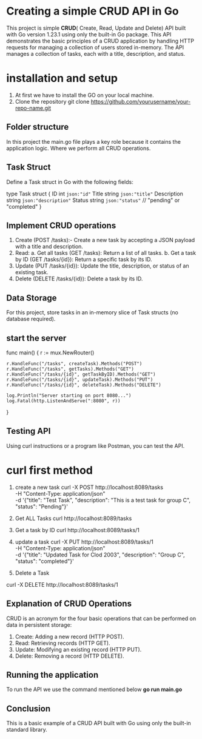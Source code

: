 # Creating a simple CRUD API in Go

This project is simple **CRUD**( Create, Read, Update and Delete) API built with Go version 1.23.1 using only the built-in Go package. This API demonstrates the basic principles of a CRUD application by handling HTTP requests for managing a collection of users stored in-memory. The API manages a collection of tasks, each with a title, description, and status.

# installation and setup
1. At first we have to install the GO on your local machine.
2. Clone the repository  git clone https://github.com/yourusername/your-repo-name.git 

## Folder structure

In this project the main.go file plays a key role because it contains the application logic. Where we perform all CRUD operations.

## Task Struct

Define a Task struct in Go with the following fields:


type Task struct {
    ID          int    `json:"id"`
    Title       string `json:"title"`
    Description string `json:"description"`
    Status      string `json:"status"`  // "pending" or "completed"
}

## Implement CRUD operations

1. Create (POST /tasks):- Create a new task by accepting a JSON payload with a title and description.
2. Read:
a. Get all tasks (GET /tasks): Return a list of all tasks.
b. Get a task by ID (GET /tasks/{id}): Return a specific task by its ID.
3. Update (PUT /tasks/{id}): Update the title, description, or status of an existing task.
4. Delete (DELETE /tasks/{id}): Delete a task by its ID.

## Data Storage

For this project, store tasks in an in-memory slice of Task structs (no database required).

## start the server
func main() {
	r := mux.NewRouter()

	r.HandleFunc("/tasks", createTask).Methods("POST")
	r.HandleFunc("/tasks", getTasks).Methods("GET")
	r.HandleFunc("/tasks/{id}", getTaskByID).Methods("GET")
	r.HandleFunc("/tasks/{id}", updateTask).Methods("PUT")
	r.HandleFunc("/tasks/{id}", deleteTask).Methods("DELETE")

	log.Println("Server starting on port 8080...")
	log.Fatal(http.ListenAndServe(":8080", r))
}

## Testing API
Using curl instructions or a program like Postman, you can test the API.
# curl first method
1. create a new task
curl -X POST http://localhost:8089/tasks \
-H "Content-Type: application/json" \
-d '{"title": "Test Task", "description": "This is a test task for group C", "status": "Pending"}'

2. Get ALL Tasks
curl http://localhost:8089/tasks

3. Get a task by ID
curl http://localhost:8089/tasks/1

4. update a task
curl -X PUT http://localhost:8089/tasks/1 \
-H "Content-Type: application/json" \
-d '{"title": "Updated Task for Clod 2003", "description": "Group C", "status": "completed"}'

5. Delete a Task

curl -X DELETE http://localhost:8089/tasks/1

## Explanation of CRUD Operations
CRUD is an acronym for the four basic operations that can be performed on data in persistent storage:

1. Create: Adding a new record (HTTP POST).
2. Read: Retrieving records (HTTP GET).
3. Update: Modifying an existing record (HTTP PUT).
4. Delete: Removing a record (HTTP DELETE).

## Running the application
 To run the API we use the command mentioned below
**go run main.go**

## Conclusion
This is a basic example of a CRUD API built with Go using only the built-in standard library.


